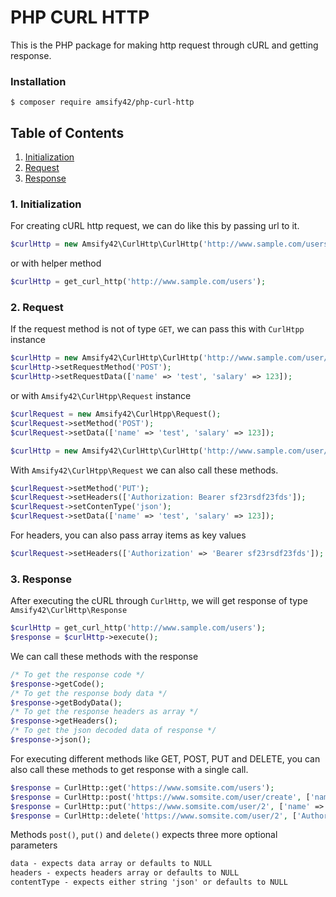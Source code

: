 # PHP CURL HTTP
This is the PHP package for making http request through cURL and getting response.

### Installation
```
$ composer require amsify42/php-curl-http
```
## Table of Contents
1. [Initialization](#1-initialization)
2. [Request](#2-request)
3. [Response](#3-response)

### 1. Initialization
For creating cURL http request, we can do like this by passing url to it.
```php
$curlHttp = new Amsify42\CurlHttp\CurlHttp('http://www.sample.com/users');
```
or with helper method
```php
$curlHttp = get_curl_http('http://www.sample.com/users');
```

### 2. Request
If the request method is not of type `GET`, we can pass this with `CurlHtpp` instance
```php
$curlHttp = new Amsify42\CurlHttp\CurlHttp('http://www.sample.com/user/create');
$curlHttp->setRequestMethod('POST');
$curlHttp->setRequestData(['name' => 'test', 'salary' => 123]);
```
or with `Amsify42\CurlHtpp\Request` instance
```php
$curlRequest = new Amsify42\CurlHtpp\Request();
$curlRequest->setMethod('POST');
$curlRequest->setData(['name' => 'test', 'salary' => 123]);

$curlHttp = new Amsify42\CurlHttp\CurlHttp('http://www.sample.com/user/create', $curlRequest);
```
With `Amsify42\CurlHtpp\Request` we can also call these methods.
```php
$curlRequest->setMethod('PUT');
$curlRequest->setHeaders(['Authorization: Bearer sf23rsdf23fds']);
$curlRequest->setContenType('json');
$curlRequest->setData(['name' => 'test', 'salary' => 123]);
```
For headers, you can also pass array items as key values
```php
$curlRequest->setHeaders(['Authorization' => 'Bearer sf23rsdf23fds']);
```
### 3. Response
After executing the cURL through `CurlHttp`, we will get response of type `Amsify42\CurlHttp\Response`
```php
$curlHttp = get_curl_http('http://www.sample.com/users');
$response = $curlHttp->execute();
```
We can call these methods with the response
```php
/* To get the response code */
$response->getCode();
/* To get the response body data */
$response->getBodyData();
/* To get the response headers as array */
$response->getHeaders();
/* To get the json decoded data of response */
$response->json();
```
For executing different methods like GET, POST, PUT and DELETE, you can also call these methods to get response with a single call.
```php
$response = CurlHttp::get('https://www.somsite.com/users');
$response = CurlHttp::post('https://www.somsite.com/user/create', ['name' => 'dummy'], ['Authorization: Bearer sdf23rsdf23'], 'json');
$response = CurlHttp::put('https://www.somsite.com/user/2', ['name' => 'dummy...edited'], ['Authorization: Bearer sdf23rsdf23'], 'json');
$response = CurlHttp::delete('https://www.somsite.com/user/2', ['Authorization: Basic sdf23rsdf23']);
```
Methods `post()`, `put()` and `delete()` expects three more optional parameters
```txt
data - expects data array or defaults to NULL
headers - expects headers array or defaults to NULL
contentType - expects either string 'json' or defaults to NULL
```